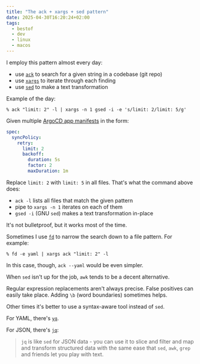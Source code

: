 ```yaml
---
title: "The ack + xargs + sed pattern"
date: 2025-04-30T16:20:24+02:00
tags:
  - bestof
  - dev
  - linux
  - macos
---
```


I employ this pattern almost every day:

- use [`ack`](https://beyondgrep.com/) to search for a given string in a codebase (git repo)
- use [`xargs`](https://man.archlinux.org/man/xargs.1) to iterate through each finding
- use [`sed`](https://www.gnu.org/software/sed/manual/sed.html) to make a text transformation

Example of the day:

```shell
% ack "limit: 2" -l | xargs -n 1 gsed -i -e 's/limit: 2/limit: 5/g'
```

Given multiple [ArgoCD app manifests](https://argo-cd.readthedocs.io/en/stable/) in the form:

```yaml
spec:
  syncPolicy:
    retry:
      limit: 2
      backoff:
        duration: 5s
        factor: 2
        maxDuration: 1m
```

Replace `limit: 2` with `limit: 5` in all files. That's what the command above
does:

- `ack -l` lists all files that match the given pattern
- pipe to `xargs -n 1` iterates on each of them
- `gsed -i` (GNU `sed`) makes a text transformation in-place

It's not bulletproof, but it works most of the time.

Sometimes I use [`fd`](https://github.com/sharkdp/fd) to narrow the search down
to a file pattern. For example:

```shell
% fd -e yaml | xargs ack "limit: 2" -l
```

In this case, though, `ack --yaml` would be even simpler.

When `sed` isn't up for the job, `awk` tends to be a decent alternative.

Regular expression replacements aren't always precise.
False positives can easily take place.
Adding `\b` (word boundaries) sometimes helps.

Other times it's better to use a syntax-aware tool instead of `sed`.

For YAML, there's [`yq`](https://github.com/mikefarah/yq).

For JSON, there's [`jq`](https://jqlang.org/):

> `jq` is like `sed` for JSON data - you can use it to slice and filter and map
> and transform structured data with the same ease that `sed`, `awk`, `grep` and
> friends let you play with text.


